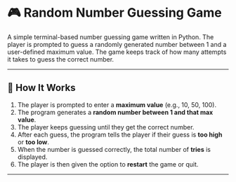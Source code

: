 # 🎮 Random Number Guessing Game

A simple terminal-based number guessing game written in Python. The player is prompted to guess a randomly generated number between 1 and a user-defined maximum value. The game keeps track of how many attempts it takes to guess the correct number.

---

## 🚀 How It Works

1. The player is prompted to enter a **maximum value** (e.g., 10, 50, 100).
2. The program generates a **random number between 1 and that max value**.
3. The player keeps guessing until they get the correct number.
4. After each guess, the program tells the player if their guess is **too high** or **too low**.
5. When the number is guessed correctly, the total number of **tries** is displayed.
6. The player is then given the option to **restart** the game or quit.

---
